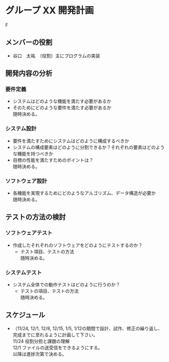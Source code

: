 # グループ XX 開発計画
  F

## メンバーの役割
- 谷口　太祐　（役割）主にプログラムの実装

## 開発内容の分析

### 要件定義
- システムはどのような機能を満たす必要があるか
- そのためにどのような要件を満たす必要があるか  
随時決める。
  
###  システム設計

- 要件を満たすためにシステムはどのように構成するべきか
- システムの構成要素はどのように分割できるか？それぞれの要素はどのような機能を持つべきか
- 目標の性能を満たすためのポイントは？  
随時決める。

### ソフトウェア設計
- 各機能を実現するためにどのようなアルゴリズム、データ構造が必要か  
随時決める。

## テストの方法の検討

### ソフトウェアテスト
- 作成したそれぞれのソフトウェアをどのようにテストするのか？
  - テスト項目、テストの方法  
  随時決める。

### システムテスト
- システム全体での動作テストはどのように行うのか？
  - テストの項目、テストの方法  
  随時決める。
  
## スケジュール
- （11/24, 12/1, 12/8, 12/15, 1/5, 1/12の期間で設計、試作、修正の繰り返し、完成までに至れるように計画して下さい。  
  11/24 役割分担と課題の理解  
  12/1 ファイルの送受信をできるようにする。  
  以降は進捗次第で決める。